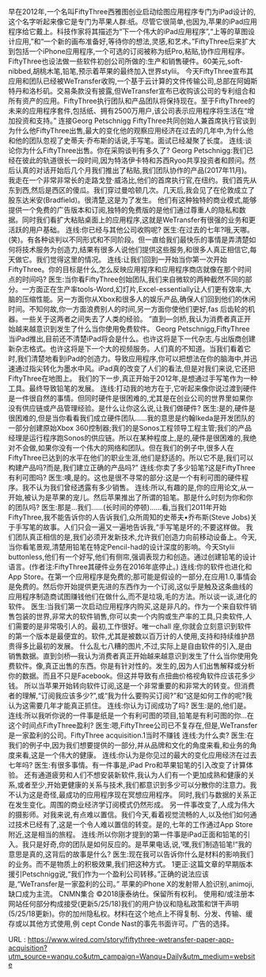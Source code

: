 早在2012年,一个名叫FiftyThree西雅图创业启动绘图应用程序专门为iPad设计的,这个名字听起来像它是专门为苹果人群:纸。尽管它很简单,也因为,苹果的iPad应用程序给它戴上。科技作家将其描述为“下一个伟大的iPad应用程序”,“上等的草图设计应用,”和“一个新的画布准备好,等待你的想法,灵感,和艺术。”FiftyThree后来扩大到包括一个iPhone应用程序,一个可选的订阅被称为纸Pro,粘贴,协作应用程序。 
 FiftyThree也设法做一些软件初创公司所做的:生产和销售硬件。60美元,soft-nibbed,胡桃木笔,铅笔,预示着苹果的最终加入世界stylii。 
 今天FiftyThree宣布其应用和团队已经被WeTransfer收购,一个基于云计算的文件传输公司,总部在阿姆斯特丹和洛杉矶。交易条款没有披露,但WeTransfer宣布已收购该公司的专利组合和所有资产的应用。FiftyThree执行团队和产品团队将保持现在。至于FiftyThree的未来的应用程序套件,包括纸、拥有2500万用户,该公司表示应用程序将生活在“增加投资和支持。” 
 连接Georg Petschnigg FiftyThree共同创始人兼首席执行官谈到为什么他FiftyThree出售,最大的变化他的观察应用经济在过去的几年中,为什么他和他的团队忽视了史蒂夫·乔布斯的话说,手写笔。面试已经凝聚了长度。 
 连线:谈论你为什么FiftyThree出售。你在采购谈判有多久了? 
 Georg Petschnigg:我们已经在彼此的轨道很长一段时间,因为特洛伊卡特和苏西Ryoo共享投资者和顾问。然后认真的对话开始后几个月我们推出了粘贴,我们团队协作的产品(2017年11月)。 
 我走在一个非常非常长的走路戈登·威洛比,他们的首席执行官,在纽约。我们首先从东到西,然后是西区的傻瓜。我们穿过曼哈顿几次。几天后,我会见了在伦敦成立了股东达米安(Bradfield)。很清楚,这是为了发生。 
 他们有这种独特的商业模式,能够提供一个免费的广告版本和订阅,独特的免费版的是他们通过尊重人的隐私和数据。同时我们看扩大粘贴桌面上的应用程序,这就是WeTransfer有很强的业务和更活跃的用户基础。 
 连线:你已经与其他公司收购呢? 
 医生:在过去的七年?哦,天哪。(笑)。有各种谈判以不同形式和不同阶段。但一直给我们最快乐的事情是弄清楚如何将技术服务为创造力,结果有很多人说他们提供这些服务,和很多人真正相信它,每天做它。我们觉得这里的情况。 
 连线:让我们回到一开始当你第一次开始FiftyThree。你的目标是什么,怎么反映应用程序和应用程序商店就像在那个时间点的时间吗? 
 医生:当你看FiftyThree创始团队,我们来自微软的两种截然不同的部分。一方面正在生产率tools-Word,幻灯片,Excel-essentially让人们更有效率,大脑的压缩性能。另一方面你从Xbox和很多人的娱乐产品,确保人们回到他们的休闲时间。不知何故,你一方面浪费别人的时间,另一方面你使他们更好,fas 
 后齿轮的机器。一些关于这两者之间失去了人类的经验。 
 ”直到—剑桥,我认为消费者真正开始越来越意识到发生了什么当你使用免费软件。 
 Georg Petschnigg,FiftyThree 
 当iPad推出,目前还不清楚iPad将会是什么。也许这将是下一代杂志,与出版商创建新杂志格式。也许这将是下一个大的视频服务。人们真的不知道。当我们看着它时,我们清楚地看到iPad的创造力。导致应用程序,你可以把想法在你的脑海中,并迅速通过指尖转化为墨水中风。iPad真的改变了人们的看法,但是对我们来说,它还把FiftyThree在地图上。 
 我们的下一步,真正开始于2012年,是想通过手写笔作为一种工具。最终导致铅笔的发展。 
 连线:打动我的地方在于,它听起来像你说过渡到硬件是一件很自然的事情。但同时硬件是很困难的,尤其是在创业公司的世界里如果你没有供应链或产品管理经验。是什么让你这么说,让我们做硬件? 
 医生:是的,硬件是很困难的,但是当你看看我们成立硬件团队……我的意思是约翰Ikeda是开发团队的一部分创建原始Xbox 360控制器;我们的是Sonos工程领导工程主管;我们的产品经理是运行程序跑Sonos的供应链。所以在某种程度上,是的,硬件是很困难的,我绝对不会做,如果你没有一个伟大的网络和团队。但在我们的例子中,很多人在FiftyThree已达到的水平在他们的职业生涯,他们是舒适的。所以它不是,我们可以构建产品吗?而是,我们建立正确的产品吗?” 
 连线:你卖了多少铅笔?这是FiftyThree有利可图吗? 
 医生:噢,是的。这也是很不寻常的部分:这是一个有利可图的硬件程序。我不认为我们曾经透露有多少销售。 
 连线:所以,有趣的是,你的应用论文,从一开始,被认为是苹果的宠儿。然后苹果推出了所谓的铅笔。那是什么时刻为你和你的团队吗? 
 医生:那是…我们……(长时间的停顿)……看,当我们2011年开始FiftyThree,我不能告诉你的人告诉我们,众所周知的史蒂夫•乔布斯(Steve Jobs)关于手写笔的故事。人们只会一遍又一遍地告诉我,“手写笔是坏的;不要这样做。 
 我们团队真正相信的是,我们必须开发新技术,允许我们创造力向前移动设备上。今天,当你看笔景观,清楚用铅笔在特定Pencil-had的设计深度的影响。今天Stylii buttonless,他们有一个好写,他们有侧帘,强调表现力和创造。通过创建铅笔的设计语言。(作者注:FiftyThree其硬件业务在2016年底停止。) 
 连线:你的软件也进化和App Store。在第一个应用程序是免费的;那可能是假设的一部分,在应用1.0,事情会是免费的。然后你开始提供更先进的东西作为一个订阅,这似乎是触及这条曲线的应用程序制造商试图赚钱他们在做什么,而不是垃圾,毛的方法。所以谈一谈,进化的软件。 
 医生:当我们第一次启动应用程序内购买,这是非凡的。作为一个来自软件销售包装的世界,非常大的软件销售,你可以卖一个内购或生产率的工具,只卖软件,人们需要的是非常吸引人的。最初,工作很好。唯一chall 
 座,你就会立刻意识到软件的第一个版本是最便宜的。软件,尤其是被数以百万计的人使用,支持和持续维护昂贵得多比最初的发展。 
 什么乱七八糟的图片,不过,实际上是自由软件的引入,是由销售数据。直到剑桥—我认为消费者真正开始越来越意识到发生了什么当你使用免费软件。像,真正出售的东西。你是有针对性的。发生的,因为人们出售解释或分析你的数据。而且不只是Facebook。但这并导致有点扭曲价格视角软件应该花多少钱。 
 所以当苹果开始转向软件订阅,这是一个非常重要的和非常大的转变。但消费者的理解,“订阅我应该多少?”,或“我为什么要购买订阅?”和“这是如何工作的呢?我认为这需要几年才能真正抓住。 
 连线:你认为订阅成功了吗? 
 医生:是的,他们是。 
 连线:所以我听你说的一件事是纸是一个有利可图的项目,铅笔是有利可图的你…在这个时间点FiftyThree盈利? 
 医生:嗯,FiftyThree公司已不复存在,但是,WeTransfer是一家盈利的公司。FiftyThree acquisition.1当时不赚钱 
 连线:为什么卖? 
 医生:在我们的例子中,因为我们想要提供的一部分,并从品牌和文化的角度来看,和业务的角度来看,这是一个伟大的健康。 
 连线:你认为是你见过的最大的变化应用经济在过去七年吗? 
 医生:有很多事情。有一件事是,iPad Pro和苹果铅笔的引入改变了计算体验。 
 还有通道疲劳和人们不想安装新软件,我认为人们有一个更加成熟和健康的关系,或者至少,开始更健康的关系与技术,我们都意识到多少可以分散你的注意力。我不认为这是奇怪,最成功的应用程序现在冥想应用程序。 
 同时,我们与数据的关系正在发生变化。周围的商业经济学订阅模式仍然形成。 
 另一件事改变了,人成为伟大的摄影师。对我来说,有点难以置信。我们今天,看着视觉流畅的人,以及他们如何通过技术已经有了,这是一个令人难以置信的转变。是的,七年的工作通过App Store附近,这是相当的旅程。 
 连线:所以你刚才提到的第一件事是iPad正面和铅笔的引入。我只是好奇,你的团队是如何反应的。是苹果电话,说,‘嘿,我们制造铅笔!“我的意思是真的,这背后的故事是什么? 
 医生:现在我可以告诉你什么是材料的影响我们的业务。而不是物质上的积极效果,我们把这种方式。 
 1更正:这篇文章的早期版本援引Petschnigg说,“我们作为一个盈利公司转移。”正确的说法应该是,“WeTransfer是一家盈利的公司。” 
 苹果的iPhone X的发射带人脸识别,animoji,缺口成为主流。 
 CNMN集合 
 ©2018康泰纳仕。保留所有权利。 
 使用和/或注册本网站任何部分构成接受(更新5/25/18)我们的用户协议和隐私政策和饼干声明(5/25/18更新)。你的加州隐私权。材料在这个地点上不得复制、分发、传输、缓存或以其他方式使用,例 
 cept Conde Nast的事先书面许可。广告的选择。 
  
   
  URL : https://www.wired.com/story/fiftythree-wetransfer-paper-app-acquisition?utm_source=wanqu.co&utm_campaign=Wanqu+Daily&utm_medium=website